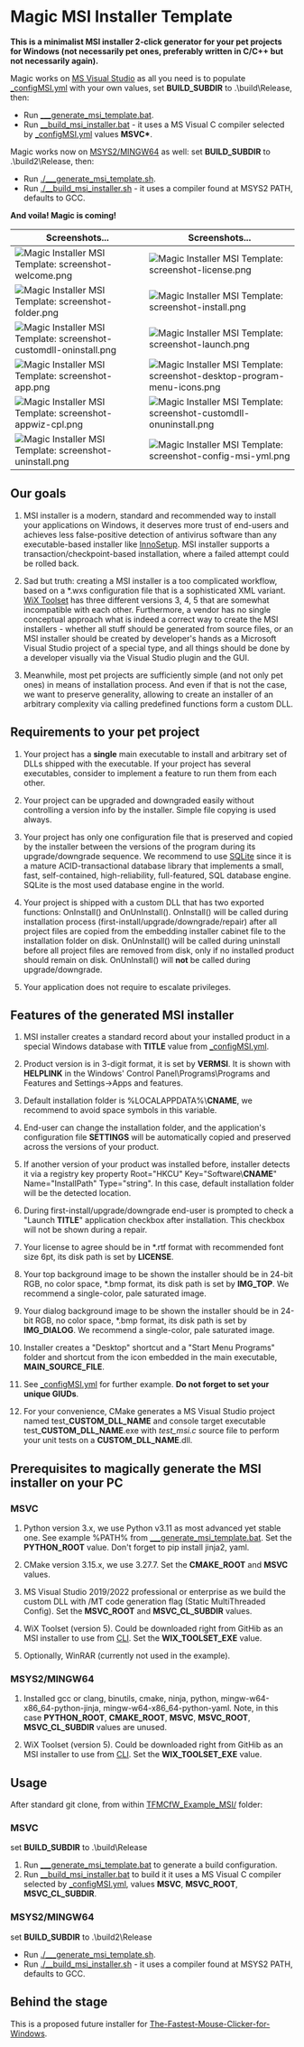 # Magic MSI Installer Template

**This is a minimalist MSI installer 2-click generator for your pet projects for Windows (not necessarily pet ones, preferably written in C/C++ but not necessarily again).**

Magic works on [MS Visual Studio](https://visualstudio.microsoft.com/) as all you need is to populate [_configMSI.yml](TFMCfW_Example_MSI/_configMSI.yml) with your own values,
set **BUILD_SUBDIR** to .\build\Release, then:
* Run [___generate_msi_template.bat](TFMCfW_Example_MSI/___generate_msi_template.bat).
* Run [__build_msi_installer.bat](NewInstallerTemplateMSI/__build_msi_installer.bat) - it uses a MS Visual C compiler selected by [_configMSI.yml](TFMCfW_Example_MSI/_configMSI.yml)
values **MSVC\***.

Magic works now on [MSYS2/MINGW64](https://www.msys2.org/) as well: set **BUILD_SUBDIR** to .\build2\Release, then:
* Run [./___generate_msi_template.sh](TFMCfW_Example_MSI/___generate_msi_template.sh).
* Run [./__build_msi_installer.sh](NewInstallerTemplateMSI/__build_msi_installer.sh) - it uses a compiler found at MSYS2 PATH, defaults to GCC.

**And voila! Magic is coming!**

Screenshots... | Screenshots...
----- | -----
![Magic Installer MSI Template: screenshot-welcome.png](screenshot-welcome.png) | ![Magic Installer MSI Template: screenshot-license.png](screenshot-license.png)
![Magic Installer MSI Template: screenshot-folder.png](screenshot-folder.png) | ![Magic Installer MSI Template: screenshot-install.png](screenshot-install.png)
![Magic Installer MSI Template: screenshot-customdll-oninstall.png](screenshot-customdll-oninstall.png) | ![Magic Installer MSI Template: screenshot-launch.png](screenshot-launch.png)
![Magic Installer MSI Template: screenshot-app.png](screenshot-app.png) | ![Magic Installer MSI Template: screenshot-desktop-program-menu-icons.png](screenshot-desktop-program-menu-icons.png)
![Magic Installer MSI Template: screenshot-appwiz-cpl.png](screenshot-appwiz-cpl.png) | ![Magic Installer MSI Template: screenshot-customdll-onuninstall.png](screenshot-customdll-onuninstall.png)
![Magic Installer MSI Template: screenshot-uninstall.png](screenshot-uninstall.png) | ![Magic Installer MSI Template: screenshot-config-msi-yml.png](screenshot-config-msi-yml.png)


## Our goals

1. MSI installer is a modern, standard and recommended way to install your applications on Windows, it deserves more trust of end-users
and achieves less false-positive detection of antivirus software than any executable-based installer like [InnoSetup](https://jrsoftware.org/isinfo.php).
MSI installer supports a transaction/checkpoint-based installation, where a failed attempt could be rolled back.

2. Sad but truth: creating a MSI installer is a too complicated workflow, based on a \*.wxs configuration file that is a sophisticated XML variant.
[WiX Toolset](https://docs.firegiant.com/wix/using-wix/) has three different versions 3, 4, 5 that are somewhat incompatible with each other.
Furthermore, a vendor has no single conceptual approach what is indeed a correct way to create the MSI installers - whether all stuff should be generated from source files,
or an MSI installer should be created by developer's hands as a Microsoft Visual Studio project of a special type, and all things should be done by a developer visually
via the Visual Studio plugin and the GUI.

3. Meanwhile, most pet projects are sufficiently simple (and not only pet ones) in means of installation process. And even if that is not the case, we want to preserve
generality, allowing to create an installer of an arbitrary complexity via calling predefined functions form a custom DLL.

## Requirements to your pet project

1. Your project has a **single** main executable to install and arbitrary set of DLLs shipped with the executable. If your project has several
executables, consider to implement a feature to run them from each other.

2. Your project can be upgraded and downgraded easily without controlling a version info by the installer. Simple file copying is used always.

3. Your project has only one configuration file that is preserved and copied by the installer between the versions of the program during its upgrade/downgrade sequence.
We recommend to use [SQLite](https://www.sqlite.org/) since it is a mature ACID-transactional database library that implements a small, fast, self-contained, high-reliability,
full-featured, SQL database engine. SQLite is the most used database engine in the world.

4. Your project is shipped with a custom DLL that has two exported functions: OnInstall() and OnUnInstall(). OnInstall() will be called during installation process
(first-install/upgrade/downgrade/repair) after all project files are copied from the embedding installer cabinet file to the installation folder on disk.
OnUnInstall() will be called during uninstall before all project files are removed from disk, only if no installed product should remain on disk.
OnUnInstall() will **not** be called during upgrade/downgrade.

5. Your application does not require to escalate privileges.

## Features of the generated MSI installer

1. MSI installer creates a standard record about your installed product in a special Windows database with **TITLE** value from [_configMSI.yml](TFMCfW_Example_MSI/_configMSI.yml).

2. Product version is in 3-digit format, it is set by **VERMSI**. It is shown with **HELPLINK** in the Windows' Control Panel\\Programs\\Programs and Features
and Settings->Apps and features.

3. Default installation folder is %LOCALAPPDATA%\\**CNAME**, we recommend to avoid space symbols in this variable.

4. End-user can change the installation folder, and the application's configuration file **SETTINGS** will be automatically copied and preserved across the versions of your product.

5. If another version of your product was installed before, installer detects it via a registry key property Root="HKCU" Key="Software\\**CNAME**" Name="InstallPath" Type="string".
In this case, default installation folder will be the detected location.

6. During first-install/upgrade/downgrade end-user is prompted to check a "Launch **TITLE**" application checkbox after installation. This checkbox will not be shown during a repair.

7. Your license to agree should be in \*.rtf format with recommended font size 6pt, its disk path is set by **LICENSE**.

8. Your top background image to be shown the installer should be in 24-bit RGB, no color space, \*.bmp format, its disk path is set by **IMG_TOP**. We recommend a single-color, pale saturated image.

9. Your dialog background image to be shown the installer should be in 24-bit RGB, no color space, \*.bmp format, its disk path is set by **IMG_DIALOG**. We recommend a single-color, pale saturated image.

10. Installer creates a "Desktop" shortcut and a "Start Menu Programs" folder and shortcut from the icon embedded in the main executable, **MAIN_SOURCE_FILE**.

11. See [_configMSI.yml](TFMCfW_Example_MSI/_configMSI.yml) for further example. **Do not forget to set your unique GIUDs**.

12. For your convenience, CMake generates a MS Visual Studio project named test_**CUSTOM_DLL_NAME** and console target executable test_**CUSTOM_DLL_NAME**.exe with *test_msi.c* source file to perform your unit tests on a **CUSTOM_DLL_NAME**.dll.

## Prerequisites to magically generate the MSI installer on your PC

### MSVC

1. Python version 3.x, we use Python v3.11 as most advanced yet stable one. See example %PATH% from [___generate_msi_template.bat](TFMCfW_Example_MSI/___generate_msi_template.bat).
Set the **PYTHON_ROOT** value. Don't forget to pip install jinja2, yaml.

2. CMake version 3.15.x, we use 3.27.7. Set the **CMAKE_ROOT** and **MSVC** values.

3. MS Visual Studio 2019/2022 professional or enterprise as we build the custom DLL with /MT code generation flag (Static MultiThreaded Config).
Set the **MSVC_ROOT** and **MSVC_CL_SUBDIR** values.

4. WiX Toolset (version 5). Could be downloaded right from GitHib as an MSI installer to use from [CLI](https://github.com/wixtoolset/wix/releases/download/v5.0.2/wix-cli-x64.msi).
Set the **WIX_TOOLSET_EXE** value.

5. Optionally, WinRAR (currently not used in the example).

### MSYS2/MINGW64

1. Installed gcc or clang, binutils, cmake, ninja, python, mingw-w64-x86_64-python-jinja, mingw-w64-x86_64-python-yaml. Note, in this case
**PYTHON_ROOT**, **CMAKE_ROOT**, **MSVC**, **MSVC_ROOT**, **MSVC_CL_SUBDIR** values are unused.

2. WiX Toolset (version 5). Could be downloaded right from GitHib as an MSI installer to use from [CLI](https://github.com/wixtoolset/wix/releases/download/v5.0.2/wix-cli-x64.msi).
Set the **WIX_TOOLSET_EXE** value.

## Usage

After standard git clone, from within [TFMCfW_Example_MSI/](TFMCfW_Example_MSI/) folder:

### MSVC

set **BUILD_SUBDIR** to .\build\Release

1. Run [___generate_msi_template.bat](TFMCfW_Example_MSI/___generate_msi_template.bat) to generate a build configuration.
2. Run [__build_msi_installer.bat](NewInstallerTemplateMSI/__build_msi_installer.bat) to build it it uses a MS Visual C compiler
selected by [_configMSI.yml](TFMCfW_Example_MSI/_configMSI.yml), values **MSVC**, **MSVC_ROOT**, **MSVC_CL_SUBDIR**.

### MSYS2/MINGW64

set **BUILD_SUBDIR** to .\build2\Release

* Run [./___generate_msi_template.sh](TFMCfW_Example_MSI/___generate_msi_template.sh).
* Run [./__build_msi_installer.sh](NewInstallerTemplateMSI/__build_msi_installer.sh) - it uses a compiler found at MSYS2 PATH, defaults to GCC.

## Behind the stage

This is a proposed future installer for [The-Fastest-Mouse-Clicker-for-Windows](https://windows-2048.github.io/The-Fastest-Mouse-Clicker-for-Windows/).
